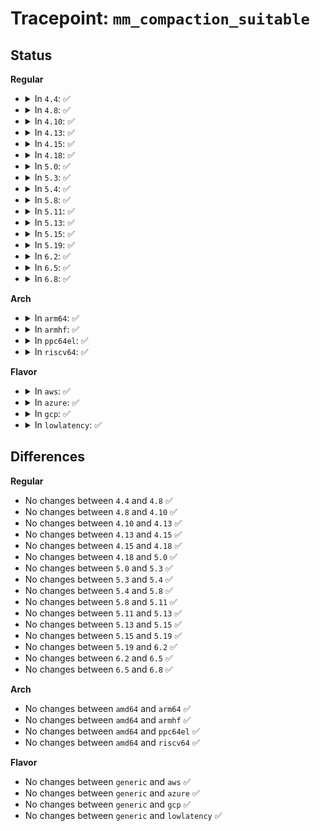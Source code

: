 # Tracepoint: <code>mm_compaction_suitable</code>

## Status
<b>Regular</b>
<ul>
<li>
<details>
<summary>In <code>4.4</code>: ✅</summary>

Event:

```c
struct trace_event_raw_mm_compaction_suitable_template {
    struct trace_entry ent;
    int nid;
    enum zone_type idx;
    int order;
    int ret;
    char __data[0];
};
```
Function:

```c
void trace_event_raw_event_mm_compaction_suitable_template(void *__data, struct zone *zone, int order, int ret);
```
</details>
</li>
<li>
<details>
<summary>In <code>4.8</code>: ✅</summary>

Event:

```c
struct trace_event_raw_mm_compaction_suitable_template {
    struct trace_entry ent;
    int nid;
    enum zone_type idx;
    int order;
    int ret;
    char __data[0];
};
```
Function:

```c
void trace_event_raw_event_mm_compaction_suitable_template(void *__data, struct zone *zone, int order, int ret);
```
</details>
</li>
<li>
<details>
<summary>In <code>4.10</code>: ✅</summary>

Event:

```c
struct trace_event_raw_mm_compaction_suitable_template {
    struct trace_entry ent;
    int nid;
    enum zone_type idx;
    int order;
    int ret;
    char __data[0];
};
```
Function:

```c
void trace_event_raw_event_mm_compaction_suitable_template(void *__data, struct zone *zone, int order, int ret);
```
</details>
</li>
<li>
<details>
<summary>In <code>4.13</code>: ✅</summary>

Event:

```c
struct trace_event_raw_mm_compaction_suitable_template {
    struct trace_entry ent;
    int nid;
    enum zone_type idx;
    int order;
    int ret;
    char __data[0];
};
```
Function:

```c
void trace_event_raw_event_mm_compaction_suitable_template(void *__data, struct zone *zone, int order, int ret);
```
</details>
</li>
<li>
<details>
<summary>In <code>4.15</code>: ✅</summary>

Event:

```c
struct trace_event_raw_mm_compaction_suitable_template {
    struct trace_entry ent;
    int nid;
    enum zone_type idx;
    int order;
    int ret;
    char __data[0];
};
```
Function:

```c
void trace_event_raw_event_mm_compaction_suitable_template(void *__data, struct zone *zone, int order, int ret);
```
</details>
</li>
<li>
<details>
<summary>In <code>4.18</code>: ✅</summary>

Event:

```c
struct trace_event_raw_mm_compaction_suitable_template {
    struct trace_entry ent;
    int nid;
    enum zone_type idx;
    int order;
    int ret;
    char __data[0];
};
```
Function:

```c
void trace_event_raw_event_mm_compaction_suitable_template(void *__data, struct zone *zone, int order, int ret);
```
</details>
</li>
<li>
<details>
<summary>In <code>5.0</code>: ✅</summary>

Event:

```c
struct trace_event_raw_mm_compaction_suitable_template {
    struct trace_entry ent;
    int nid;
    enum zone_type idx;
    int order;
    int ret;
    char __data[0];
};
```
Function:

```c
void trace_event_raw_event_mm_compaction_suitable_template(void *__data, struct zone *zone, int order, int ret);
```
</details>
</li>
<li>
<details>
<summary>In <code>5.3</code>: ✅</summary>

Event:

```c
struct trace_event_raw_mm_compaction_suitable_template {
    struct trace_entry ent;
    int nid;
    enum zone_type idx;
    int order;
    int ret;
    char __data[0];
};
```
Function:

```c
void trace_event_raw_event_mm_compaction_suitable_template(void *__data, struct zone *zone, int order, int ret);
```
</details>
</li>
<li>
<details>
<summary>In <code>5.4</code>: ✅</summary>

Event:

```c
struct trace_event_raw_mm_compaction_suitable_template {
    struct trace_entry ent;
    int nid;
    enum zone_type idx;
    int order;
    int ret;
    char __data[0];
};
```
Function:

```c
void trace_event_raw_event_mm_compaction_suitable_template(void *__data, struct zone *zone, int order, int ret);
```
</details>
</li>
<li>
<details>
<summary>In <code>5.8</code>: ✅</summary>

Event:

```c
struct trace_event_raw_mm_compaction_suitable_template {
    struct trace_entry ent;
    int nid;
    enum zone_type idx;
    int order;
    int ret;
    char __data[0];
};
```
Function:

```c
void trace_event_raw_event_mm_compaction_suitable_template(void *__data, struct zone *zone, int order, int ret);
```
</details>
</li>
<li>
<details>
<summary>In <code>5.11</code>: ✅</summary>

Event:

```c
struct trace_event_raw_mm_compaction_suitable_template {
    struct trace_entry ent;
    int nid;
    enum zone_type idx;
    int order;
    int ret;
    char __data[0];
};
```
Function:

```c
void trace_event_raw_event_mm_compaction_suitable_template(void *__data, struct zone *zone, int order, int ret);
```
</details>
</li>
<li>
<details>
<summary>In <code>5.13</code>: ✅</summary>

Event:

```c
struct trace_event_raw_mm_compaction_suitable_template {
    struct trace_entry ent;
    int nid;
    enum zone_type idx;
    int order;
    int ret;
    char __data[0];
};
```
Function:

```c
void trace_event_raw_event_mm_compaction_suitable_template(void *__data, struct zone *zone, int order, int ret);
```
</details>
</li>
<li>
<details>
<summary>In <code>5.15</code>: ✅</summary>

Event:

```c
struct trace_event_raw_mm_compaction_suitable_template {
    struct trace_entry ent;
    int nid;
    enum zone_type idx;
    int order;
    int ret;
    char __data[0];
};
```
Function:

```c
void trace_event_raw_event_mm_compaction_suitable_template(void *__data, struct zone *zone, int order, int ret);
```
</details>
</li>
<li>
<details>
<summary>In <code>5.19</code>: ✅</summary>

Event:

```c
struct trace_event_raw_mm_compaction_suitable_template {
    struct trace_entry ent;
    int nid;
    enum zone_type idx;
    int order;
    int ret;
    char __data[0];
};
```
Function:

```c
void trace_event_raw_event_mm_compaction_suitable_template(void *__data, struct zone *zone, int order, int ret);
```
</details>
</li>
<li>
<details>
<summary>In <code>6.2</code>: ✅</summary>

Event:

```c
struct trace_event_raw_mm_compaction_suitable_template {
    struct trace_entry ent;
    int nid;
    enum zone_type idx;
    int order;
    int ret;
    char __data[0];
};
```
Function:

```c
void trace_event_raw_event_mm_compaction_suitable_template(void *__data, struct zone *zone, int order, int ret);
```
</details>
</li>
<li>
<details>
<summary>In <code>6.5</code>: ✅</summary>

Event:

```c
struct trace_event_raw_mm_compaction_suitable_template {
    struct trace_entry ent;
    int nid;
    enum zone_type idx;
    int order;
    int ret;
    char __data[0];
};
```
Function:

```c
void trace_event_raw_event_mm_compaction_suitable_template(void *__data, struct zone *zone, int order, int ret);
```
</details>
</li>
<li>
<details>
<summary>In <code>6.8</code>: ✅</summary>

Event:

```c
struct trace_event_raw_mm_compaction_suitable_template {
    struct trace_entry ent;
    int nid;
    enum zone_type idx;
    int order;
    int ret;
    char __data[0];
};
```
Function:

```c
void trace_event_raw_event_mm_compaction_suitable_template(void *__data, struct zone *zone, int order, int ret);
```
</details>
</li>
</ul>
<b>Arch</b>
<ul>
<li>
<details>
<summary>In <code>arm64</code>: ✅</summary>

Event:

```c
struct trace_event_raw_mm_compaction_suitable_template {
    struct trace_entry ent;
    int nid;
    enum zone_type idx;
    int order;
    int ret;
    char __data[0];
};
```
Function:

```c
void trace_event_raw_event_mm_compaction_suitable_template(void *__data, struct zone *zone, int order, int ret);
```
</details>
</li>
<li>
<details>
<summary>In <code>armhf</code>: ✅</summary>

Event:

```c
struct trace_event_raw_mm_compaction_suitable_template {
    struct trace_entry ent;
    int nid;
    enum zone_type idx;
    int order;
    int ret;
    char __data[0];
};
```
Function:

```c
void trace_event_raw_event_mm_compaction_suitable_template(void *__data, struct zone *zone, int order, int ret);
```
</details>
</li>
<li>
<details>
<summary>In <code>ppc64el</code>: ✅</summary>

Event:

```c
struct trace_event_raw_mm_compaction_suitable_template {
    struct trace_entry ent;
    int nid;
    enum zone_type idx;
    int order;
    int ret;
    char __data[0];
};
```
Function:

```c
void trace_event_raw_event_mm_compaction_suitable_template(void *__data, struct zone *zone, int order, int ret);
```
</details>
</li>
<li>
<details>
<summary>In <code>riscv64</code>: ✅</summary>

Event:

```c
struct trace_event_raw_mm_compaction_suitable_template {
    struct trace_entry ent;
    int nid;
    enum zone_type idx;
    int order;
    int ret;
    char __data[0];
};
```
Function:

```c
void trace_event_raw_event_mm_compaction_suitable_template(void *__data, struct zone *zone, int order, int ret);
```
</details>
</li>
</ul>
<b>Flavor</b>
<ul>
<li>
<details>
<summary>In <code>aws</code>: ✅</summary>

Event:

```c
struct trace_event_raw_mm_compaction_suitable_template {
    struct trace_entry ent;
    int nid;
    enum zone_type idx;
    int order;
    int ret;
    char __data[0];
};
```
Function:

```c
void trace_event_raw_event_mm_compaction_suitable_template(void *__data, struct zone *zone, int order, int ret);
```
</details>
</li>
<li>
<details>
<summary>In <code>azure</code>: ✅</summary>

Event:

```c
struct trace_event_raw_mm_compaction_suitable_template {
    struct trace_entry ent;
    int nid;
    enum zone_type idx;
    int order;
    int ret;
    char __data[0];
};
```
Function:

```c
void trace_event_raw_event_mm_compaction_suitable_template(void *__data, struct zone *zone, int order, int ret);
```
</details>
</li>
<li>
<details>
<summary>In <code>gcp</code>: ✅</summary>

Event:

```c
struct trace_event_raw_mm_compaction_suitable_template {
    struct trace_entry ent;
    int nid;
    enum zone_type idx;
    int order;
    int ret;
    char __data[0];
};
```
Function:

```c
void trace_event_raw_event_mm_compaction_suitable_template(void *__data, struct zone *zone, int order, int ret);
```
</details>
</li>
<li>
<details>
<summary>In <code>lowlatency</code>: ✅</summary>

Event:

```c
struct trace_event_raw_mm_compaction_suitable_template {
    struct trace_entry ent;
    int nid;
    enum zone_type idx;
    int order;
    int ret;
    char __data[0];
};
```
Function:

```c
void trace_event_raw_event_mm_compaction_suitable_template(void *__data, struct zone *zone, int order, int ret);
```
</details>
</li>
</ul>

## Differences
<b>Regular</b>
<ul>
<li>
No changes between <code>4.4</code> and <code>4.8</code> ✅
</li>
<li>
No changes between <code>4.8</code> and <code>4.10</code> ✅
</li>
<li>
No changes between <code>4.10</code> and <code>4.13</code> ✅
</li>
<li>
No changes between <code>4.13</code> and <code>4.15</code> ✅
</li>
<li>
No changes between <code>4.15</code> and <code>4.18</code> ✅
</li>
<li>
No changes between <code>4.18</code> and <code>5.0</code> ✅
</li>
<li>
No changes between <code>5.0</code> and <code>5.3</code> ✅
</li>
<li>
No changes between <code>5.3</code> and <code>5.4</code> ✅
</li>
<li>
No changes between <code>5.4</code> and <code>5.8</code> ✅
</li>
<li>
No changes between <code>5.8</code> and <code>5.11</code> ✅
</li>
<li>
No changes between <code>5.11</code> and <code>5.13</code> ✅
</li>
<li>
No changes between <code>5.13</code> and <code>5.15</code> ✅
</li>
<li>
No changes between <code>5.15</code> and <code>5.19</code> ✅
</li>
<li>
No changes between <code>5.19</code> and <code>6.2</code> ✅
</li>
<li>
No changes between <code>6.2</code> and <code>6.5</code> ✅
</li>
<li>
No changes between <code>6.5</code> and <code>6.8</code> ✅
</li>
</ul>
<b>Arch</b>
<ul>
<li>
No changes between <code>amd64</code> and <code>arm64</code> ✅
</li>
<li>
No changes between <code>amd64</code> and <code>armhf</code> ✅
</li>
<li>
No changes between <code>amd64</code> and <code>ppc64el</code> ✅
</li>
<li>
No changes between <code>amd64</code> and <code>riscv64</code> ✅
</li>
</ul>
<b>Flavor</b>
<ul>
<li>
No changes between <code>generic</code> and <code>aws</code> ✅
</li>
<li>
No changes between <code>generic</code> and <code>azure</code> ✅
</li>
<li>
No changes between <code>generic</code> and <code>gcp</code> ✅
</li>
<li>
No changes between <code>generic</code> and <code>lowlatency</code> ✅
</li>
</ul>
